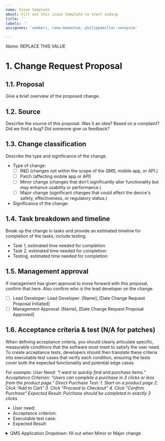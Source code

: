 ```yaml
---
name: Issue template
about: Fill out this issue template to start coding
title: ''
labels: ''
assignees: 'xemberi, rama-momentum, philippemiller-seespine'

---
```


*Name*: REPLACE THIS VALUE

# 1. Change Request Proposal

## 1.1. Proposal
Give a brief overview of the proposed change.

## 1.2. Source
Describe the source of this proposal. Was it an idea? Based on a complaint? Did we find a bug? Did someone give us feedback?

## 1.3. Change classification
Describe the type and significance of the change.
- Type of change:
    - [ ] R&D (changes not within the scope of the QMS, mobile app, or API.)
    - [ ] Patch (affecting mobile app or API)
    - [ ] Minor change (changes that don’t significantly alter functionality but may enhance usability or performance.)
    - [ ] Major change (significant changes that could affect the device's safety, effectiveness, or regulatory status.)
- Significance of the change:

## 1.4. Task breakdown and timeline
Break up the change in tasks and provide an estimated timeline for completion of the tasks, include testing.
- Task 1, estimated time needed for completion:
- Task 2, estimated time needed for completion:
- Testing, estimated time needed for completion:

## 1.5. Management approval
If management has given approval to move forward with this proposal, confirm that here. Also confirm who is the lead developer on the change.
 - [ ] Lead Developer: Lead Developer: [Name], [Date Change Request Proposal Initiated]
 - [ ] Management Approval: [Name], [Date Change Request Proposal Approved]

## 1.6. Acceptance criteria & test (N/A for patches)
When defining acceptance criteria, you should clearly articulate specific, measurable conditions that the software must meet to satisfy the user need. To create acceptance tests, developers should then translate these criteria into executable test cases that verify each condition, ensuring the tests cover both the expected functionality and potential edge cases.

*For example:
*User Need:* "I want to quickly find and purchase items."
*Acceptance Criterion:* "Users can complete a purchase in 3 clicks or less from the product page."
*Direct Purchase Test:* 1. Start on a product page 2. Click "Add to Cart" 3. Click "Proceed to Checkout" 4. Click "Confirm Purchase"
*Expected Result:* Purchase should be completed in exactly 3 clicks*

 -  User need:
 -  Acceptance criterion:
 -  Executable test case:
 -  Expected Result:

<details>
<summary>QMS Application Dropdown: fill out when Minor or Major change</summary>
<br>
Schedule a meeting with RA/QA.


# 2. Change Request Plan

## 2.1. QMS Scope
Provide a more detailed and technical overview of the scope of the proposal. What will and what will not be part of this task? What does it look like in case of UX/UI change?

## 2.2. QMS Source
Is the source (in 1.2) recorded in the QMS? If so, link the documents:
- Source:
- Other related documents:

## 2.2. QMS impact assessment
Clarify how the change will impact the mobile app and/or API, address the following points
		 
 - Impacts of change on constituent parts (relating to components, or dependencies). This refers to how the proposed change might affect different parts of the system or its dependencies. In simpler terms, it's about understanding if changing one thing might break or alter something else.
 
 - Impacts of change on product in process or already delivered (relating to mobile app releases in process, or mobile app release already on the app stores). This is about considering how the change might affect versions of the product that are currently being developed or are already in use by customers. It's important to think about whether the change will require updates to existing versions.

 - Impacts of change on inputs or outputs of risk management (relating to any FMEA's). This point is asking to consider how the change might introduce new risks or alter existing risk assessments. It's about ensuring that any potential problems are identified and addressed.

 - Impacts of change on product realization/design plan (relating to infrastructure, programming language, verification/validation, architecture, performance/functionality, or core algorithm). This is about evaluating how the change might affect the overall design and development process. It involves thinking about whether the change requires modifications to the underlying structure, coding practices, testing methods, or core functionalities of the product.


## 2.3. Design Traceability Matrix (DTM) Impact
Check [Design Traceability Matrix](https://github.com/seespine-2022/qms-docs/tree/main/design/design-matrix):
- Is there a clear thread of traceability for all of the following?
    • Associated with existing design input
    • Design input is complete, unambiguous, verifiable, and not conflicting
    • Associated with relevant design output
    • Design output has product acceptance criteria
    • Design verification activities confirm outputs meet inputs
    • Design validation activities confirm product meets user needs/intended uses
- [ ] Yes → Continue to 2.4
- [ ] No → DTM requires update [provide details on how it should be updated]

## 2.4. Risk impact
Check [Risk Controls](https://github.com/seespine-2022/qms-docs/tree/main/risk):
- Is the answer to all of the following a clear yes?
    • Existing FMEAs adequately address potential risks
    • Change does not introduce new risks
    • Risk control measures are sufficient
    • No unaddressed risks are present
- [ ] Yes → Continue to 2.5
- [ ] No → FMEAs require updates [provide details on how it should be updated]

## 2.5. QA approval
If Rama (QA) has given approval to move forward with this change, confirm that here. Approval should be visible in the comment section.
 - [ ] RA/QA Approval: [Name], [Date Issue Approved]

 </details>